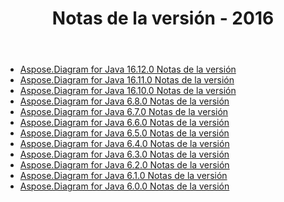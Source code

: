 ﻿---
title: Notas de la versión - 2016
type: docs
weight: 50
url: /es/java/release-notes-2016/
---
- [Aspose.Diagram for Java 16.12.0 Notas de la versión](/diagram/es/java/aspose-diagram-for-java-16-12-0-release-notes/)
- [Aspose.Diagram for Java 16.11.0 Notas de la versión](/diagram/es/java/aspose-diagram-for-java-16-11-0-release-notes/)
- [Aspose.Diagram for Java 16.10.0 Notas de la versión](/diagram/es/java/aspose-diagram-for-java-16-10-0-release-notes/)
- [Aspose.Diagram for Java 6.8.0 Notas de la versión](/diagram/es/java/aspose-diagram-for-java-6-8-0-release-notes/)
- [Aspose.Diagram for Java 6.7.0 Notas de la versión](/diagram/es/java/aspose-diagram-for-java-6-7-0-release-notes/)
- [Aspose.Diagram for Java 6.6.0 Notas de la versión](/diagram/es/java/aspose-diagram-for-java-6-6-0-release-notes/)
- [Aspose.Diagram for Java 6.5.0 Notas de la versión](/diagram/es/java/aspose-diagram-for-java-6-5-0-release-notes/)
- [Aspose.Diagram for Java 6.4.0 Notas de la versión](/diagram/es/java/aspose-diagram-for-java-6-4-0-release-notes/)
- [Aspose.Diagram for Java 6.3.0 Notas de la versión](/diagram/es/java/aspose-diagram-for-java-6-3-0-release-notes/)
- [Aspose.Diagram for Java 6.2.0 Notas de la versión](/diagram/es/java/aspose-diagram-for-java-6-2-0-release-notes/)
- [Aspose.Diagram for Java 6.1.0 Notas de la versión](/diagram/es/java/aspose-diagram-for-java-6-1-0-release-notes/)
- [Aspose.Diagram for Java 6.0.0 Notas de la versión](/diagram/es/java/aspose-diagram-for-java-6-0-0-release-notes/)
